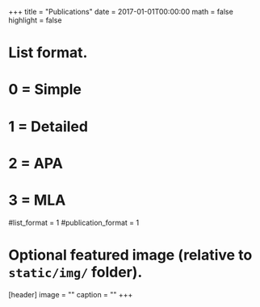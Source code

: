+++
title = "Publications"
date = 2017-01-01T00:00:00
math = false
highlight = false

# List format.
#   0 = Simple
#   1 = Detailed
#   2 = APA
#   3 = MLA
#list_format = 1
#publication_format = 1

# Optional featured image (relative to `static/img/` folder).
[header]
image = ""
caption = ""
+++
